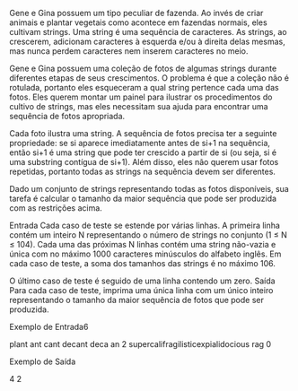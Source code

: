 Gene e Gina possuem um tipo peculiar de fazenda. Ao invés de criar animais e plantar vegetais como acontece em fazendas normais, eles cultivam strings. Uma string é uma sequência de caracteres. As strings, ao crescerem, adicionam caracteres à esquerda e/ou à direita delas mesmas, mas nunca perdem caracteres nem inserem caracteres no meio.

Gene e Gina possuem uma coleção de fotos de algumas strings durante diferentes etapas de seus crescimentos. O problema é que a coleção não é rotulada, portanto eles esqueceram a qual string pertence cada uma das fotos. Eles querem montar um painel para ilustrar os procedimentos do cultivo de strings, mas eles necessitam sua ajuda para encontrar uma sequência de fotos apropriada.

Cada foto ilustra uma string. A sequência de fotos precisa ter a seguinte propriedade: se si aparece imediatamente antes de si+1 na sequência, então si+1 é uma string que pode ter crescido a partir de si (ou seja, si é uma substring contígua de si+1). Além disso, eles não querem usar fotos repetidas, portanto todas as strings na sequência devem ser diferentes.

Dado um conjunto de strings representando todas as fotos disponíveis, sua tarefa é calcular o tamanho da maior sequência que pode ser produzida com as restrições acima.

Entrada
Cada caso de teste se estende por várias linhas. A primeira linha contém um inteiro N representando o número de strings no conjunto (1 ≤ N ≤ 104). Cada uma das próximas N linhas contém uma string não-vazia e única com no máximo 1000 caracteres minúsculos do alfabeto inglês. Em cada caso de teste, a soma dos tamanhos das strings é no máximo 106.

O último caso de teste é seguido de uma linha contendo um zero.
Saída
Para cada caso de teste, imprima uma única linha com um único inteiro representando o tamanho da maior sequência de fotos que pode ser produzida.

Exemplo de Entrada6

plant
ant
cant
decant
deca
an
2
supercalifragilisticexpialidocious
rag
0

Exemplo de Saída

4
2